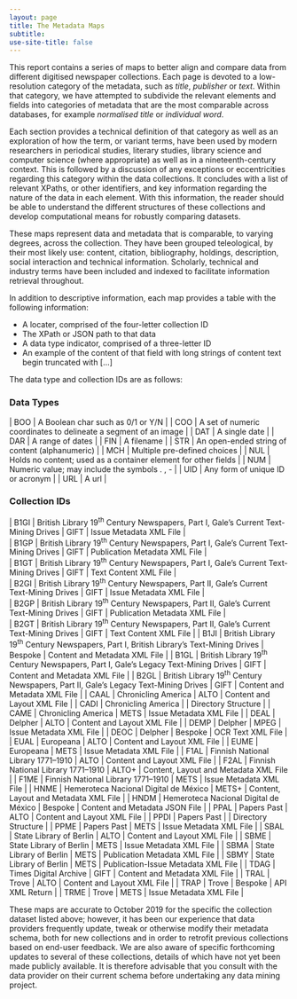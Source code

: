 ```yaml
---
layout: page
title: The Metadata Maps
subtitle: 
use-site-title: false
---
```


This report contains a series of maps to better align and compare data
from different digitised newspaper collections. Each page is devoted to
a low-resolution category of the metadata, such as *title*, *publisher*
or *text*. Within that category, we have attempted to subdivide the
relevant elements and fields into categories of metadata that are the
most comparable across databases, for example *normalised title* or
*individual word*.

Each section provides a technical definition of that category as well as
an exploration of how the term, or variant terms, have been used by
modern researchers in periodical studies, literary studies, library
science and computer science (where appropriate) as well as in a
nineteenth-century context. This is followed by a discussion of any
exceptions or eccentricities regarding this category within the data
collections. It concludes with a list of relevant XPaths, or other
identifiers, and key information regarding the nature of the data in
each element. With this information, the reader should be able to
understand the different structures of these collections and develop
computational means for robustly comparing datasets.

These maps represent data and metadata that is comparable, to
varying degrees, across the collection. They have been grouped
teleological, by their most likely use: content, citation, bibliography,
holdings, description, social interaction and technical information.
Scholarly, technical and industry terms have been included and indexed
to facilitate information retrieval throughout.

In addition to descriptive information, each map provides a table with
the following information:

  - A locater, comprised of the four-letter collection ID
  - The XPath or JSON path to that data
  - A data type indicator, comprised of a three-letter ID
  - An example of the content of that field with long strings of content
    text begin truncated with \[…\]

The data type and collection IDs are as follows:

### Data Types

| BOO | A Boolean char such as 0/1 or Y/N  |
| COO | A set of numeric coordinates to delineate a segment of an image |
| DAT | A single date  |
| DAR | A range of dates  |
| FIN | A filename  |
| STR | An open-ended string of content (alphanumeric)  |
| MCH | Multiple pre-defined choices  |
| NUL | Holds no content; used as a container element for other fields  |
| NUM | Numeric value; may include the symbols . , -  |
| UID | Any form of unique ID or acronym  |
| URL | A url  |

### Collection IDs

| B1GI  | British Library 19<sup>th</sup> Century Newspapers, Part I, Gale’s Current Text-Mining Drives  | GIFT  | Issue Metadata XML File  |  
| B1GP  | British Library 19<sup>th</sup> Century Newspapers, Part I, Gale’s Current Text-Mining Drives  | GIFT  | Publication Metadata XML File  |  
| B1GT  | British Library 19<sup>th</sup> Century Newspapers, Part I, Gale’s Current Text-Mining Drives  | GIFT  | Text Content XML File  |  
| B2GI  | British Library 19<sup>th</sup> Century Newspapers, Part II, Gale’s Current Text-Mining Drives  | GIFT  | Issue Metadata XML File  |  
| B2GP  | British Library 19<sup>th</sup> Century Newspapers, Part II, Gale’s Current Text-Mining Drives  | GIFT  | Publication Metadata XML File  |  
| B2GT  | British Library 19<sup>th</sup> Century Newspapers, Part II, Gale’s Current Text-Mining Drives  | GIFT  | Text Content XML File  |
| B1JI  | British Library 19<sup>th</sup> Century Newspapers, Part I, British Library’s Text-Mining Drives | Bespoke  | Content and Metadata XML File  |
| B1GL  | British Library 19<sup>th</sup> Century Newspapers, Part I, Gale’s Legacy Text-Mining Drives  | GIFT  | Content and Metadata XML File  |
| B2GL  | British Library 19<sup>th</sup> Century Newspapers, Part II, Gale’s Legacy Text-Mining Drives  | GIFT  | Content and Metadata XML File  |
| CAAL  | Chronicling America  | ALTO  | Content and Layout XML File  |
| CADI  | Chronicling America  |  | Directory Structure  |
| CAME  | Chronicling America  | METS  | Issue Metadata XML File  |
| DEAL  | Delpher  | ALTO  | Content and Layout XML File  |
| DEMP  | Delpher  | MPEG  | Issue Metadata XML File  |
| DEOC  | Delpher  | Bespoke  | OCR Text XML File  |
| EUAL  | Europeana  | ALTO  | Content and Layout XML File  |
| EUME  | Europeana  | METS  | Issue Metadata XML File  |
| F1AL  | Finnish National Library 1771–1910  | ALTO  | Content and Layout XML File  |
| F2AL  | Finnish National Library 1771–1910  | ALTO+  | Content, Layout and Metadata XML File |
| F1ME  | Finnish National Library 1771–1910  | METS  | Issue Metadata XML File  |
| HNME  | Hemeroteca Nacional Digital de México  | METS+  | Content, Layout and Metadata XML File |
| HNDM  | Hemeroteca Nacional Digital de México  | Bespoke  | Content and Metadata JSON File  |
| PPAL  | Papers Past  | ALTO  | Content and Layout XML File  |
| PPDI  | Papers Past  |  | Directory Structure  |
| PPME  | Papers Past  | METS  | Issue Metadata XML File  |
| SBAL  | State Library of Berlin  | ALTO  | Content and Layout XML File  |
| SBME  | State Library of Berlin  | METS  | Issue Metadata XML File  |
| SBMA  | State Library of Berlin  | METS  | Publication Metadata XML File  |
| SBMY  | State Library of Berlin  | METS  | Publication-Issue Metadata XML File  |
| TDAG  | Times Digital Archive  | GIFT  | Content and Metadata XML File  |
| TRAL  | Trove  | ALTO  | Content and Layout XML File  |
| TRAP  | Trove  | Bespoke  | API XML Return  |
| TRME  | Trove  | METS  | Issue Metadata XML File  |

These maps are accurate to October 2019 for the specific the collection
dataset listed above; however, it has been our experience that data
providers frequently update, tweak or otherwise modify their metadata
schema, both for new collections and in order to retrofit previous
collections based on end-user feedback. We are also aware of specific
forthcoming updates to several of these collections, details of which
have not yet been made publicly available. It is therefore advisable
that you consult with the data provider on their current schema before
undertaking any data mining project.
